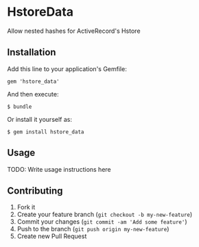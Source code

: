 HstoreData
==========

Allow nested hashes for ActiveRecord's Hstore

## Installation

Add this line to your application's Gemfile:

    gem 'hstore_data'

And then execute:

    $ bundle

Or install it yourself as:

    $ gem install hstore_data

## Usage

TODO: Write usage instructions here

## Contributing

1. Fork it
2. Create your feature branch (`git checkout -b my-new-feature`)
3. Commit your changes (`git commit -am 'Add some feature'`)
4. Push to the branch (`git push origin my-new-feature`)
5. Create new Pull Request
